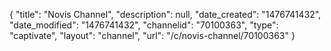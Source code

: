 {
    "title": "Novis Channel",
    "description": null,
    "date_created": "1476741432",
    "date_modified": "1476741432",
    "channelid": "70100363",
    "type": "captivate",
    "layout": "channel",
    "url": "\/c\/novis-channel\/70100363"
}
